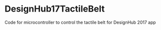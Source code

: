 # DesignHub17TactileBelt
Code for microcontroller to control the tactile belt for DesignHub 2017 app
